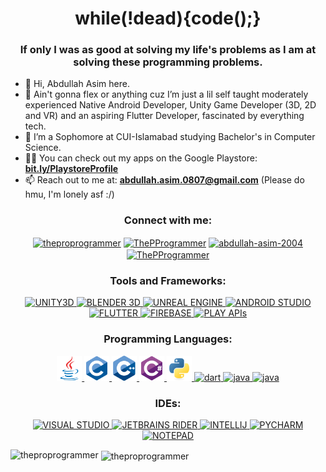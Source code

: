 <h1 align="center">while(!dead){code();}</h1>
<h3 align="center">If only I was as good at solving my life's problems as I am at solving these programming problems.</h3>

- 👋 Hi, Abdullah Asim here.
- 👀 Ain't gonna flex or anything cuz I’m just a lil self taught moderately experienced Native Android Developer, Unity Game Developer (3D, 2D and VR) and an aspiring Flutter Developer, fascinated by everything tech.
- 🌱 I’m a Sophomore at CUI-Islamabad studying Bachelor's in Computer Science.
- 👨‍💻 You can check out my apps on the Google Playstore: **<a href="bit.ly/PlaystoreProfile" target="blank">bit.ly/PlaystoreProfile</a>**
- 📫 Reach out to me at: **<a href="abdullah.asim.0807@gmail.com" target="asf">abdullah.asim.0807@gmail.com</a>** (Please do hmu, I'm lonely asf :/)

<h3 align="center">Connect with me:</h3>
<p align="center">
<a href="https://instagram.com/theproprogrammer" target="blank"><img align="center" src="https://raw.githubusercontent.com/rahuldkjain/github-profile-readme-generator/master/src/images/icons/Social/instagram.svg" alt="theproprogrammer" height="30" width="40" /></a>
<a href="https://twitter.com/ThePProgrammer" target="blank"><img align="center" src="https://raw.githubusercontent.com/rahuldkjain/github-profile-readme-generator/master/src/images/icons/Social/twitter.svg" alt="ThePProgrammer" height="30" width="40" /></a>
<a href="https://linkedin.com/in/abdullah-asim-2004" target="blank"><img align="center" src="https://raw.githubusercontent.com/rahuldkjain/github-profile-readme-generator/master/src/images/icons/Social/linked-in-alt.svg" alt="abdullah-asim-2004" height="30" width="40" /></a>
<a href="https://www.facebook.com/ThePProgrammer/" target="blank"><img align="center" src="https://raw.githubusercontent.com/rahuldkjain/github-profile-readme-generator/master/src/images/icons/Social/facebook.svg" alt="ThePProgrammer" height="30" width="40" /></a>
</p>

<h3 align="center">Tools and Frameworks:</h3>
<p align="center">

<a href="#" target="_blank"> 
     <img alt="UNITY3D" src="https://img.shields.io/badge/UNITY3D-%23646CFF.svg?style=for-the-badge&logo=unity">
</a>
<a href="#" target="_blank"> 
     <img alt="BLENDER 3D" src="https://img.shields.io/badge/BLENDER 3D-%23646CFF.svg?style=for-the-badge&logo=blender">
</a>
<a href="#" target="_blank"> 
     <img alt="UNREAL ENGINE" src="https://img.shields.io/badge/UNREAL ENGINE-%23646CFF.svg?style=for-the-badge&logo=unrealengine">
</a>
<a href="#" target="_blank"> 
     <img alt="ANDROID STUDIO" src="https://img.shields.io/badge/ANDROID STUDIO-%23646CFF.svg?style=for-the-badge&logo=android">
</a>
<a href="#" target="_blank"> 
     <img alt="FLUTTER" src="https://img.shields.io/badge/FLUTTER-%23646CFF.svg?style=for-the-badge&logo=flutter">
</a>
<a href="#" target="_blank"> 
     <img alt="FIREBASE" src="https://img.shields.io/badge/FIREBASE-%23646CFF.svg?style=for-the-badge&logo=firebase">
</a>
<a href="#" target="_blank"> 
     <img alt="PLAY APIs" src="https://img.shields.io/badge/PLAYSTORE APIS-%23646CFF.svg?style=for-the-badge&logo=googleplay">
</a>
</p>

<h3 align="center">Programming Languages:</h3>
<p align="center">

<a href="https://www.java.com" target="_blank" rel="noreferrer"> 
<img src="https://raw.githubusercontent.com/devicons/devicon/master/icons/java/java-original.svg" alt="java" width="40" height="40"/> 
</a> 
<a href="https://www.cprogramming.com/" target="_blank" rel="noreferrer"> 
<img src="https://raw.githubusercontent.com/devicons/devicon/master/icons/c/c-original.svg" alt="c" width="40" height="40"/> 
</a> 
<a href="https://www.w3schools.com/cpp/" target="_blank" rel="noreferrer"> 
<img src="https://raw.githubusercontent.com/devicons/devicon/master/icons/cplusplus/cplusplus-original.svg" alt="cplusplus" width="40" height="40"/> 
</a> 
<a href="https://www.w3schools.com/cs/" target="_blank" rel="noreferrer"> 
<img src="https://raw.githubusercontent.com/devicons/devicon/master/icons/csharp/csharp-original.svg" alt="csharp" width="40" height="40"/> 
</a>
<a href="https://www.python.org" target="_blank" rel="noreferrer"> <img src="https://raw.githubusercontent.com/devicons/devicon/master/icons/python/python-original.svg" alt="python" width="40" height="40"/> 
</a>
<a href="https://dart.dev" target="_blank" rel="noreferrer">
<img src="https://www.vectorlogo.zone/logos/dartlang/dartlang-icon.svg" alt="dart" width="40" height="40"/>
</a>
<a href="https://www.java.com" target="_blank" rel="noreferrer"> 
<img src="https://www.vectorlogo.zone/logos/w3_html5/w3_html5-icon.svg" alt="java" width="40" height="40"/> 
<img src="https://www.vectorlogo.zone/logos/w3_css/w3_css-official.svg" alt="java" width="40" height="40"/> 

</a>
 </p>

<h3 align="center">IDEs:</h3>
<p align="center">
<a href="#" target="_blank"> 
     <img alt="VISUAL STUDIO" src="https://img.shields.io/badge/VISUAL STUDIO-%23646CFF.svg?style=for-the-badge&logo=visualstudio">
</a>
<a href="#" target="_blank"> 
     <img alt="JETBRAINS RIDER" src="https://img.shields.io/badge/RIDER-%23646CFF.svg?style=for-the-badge&logo=rider">
</a>
<a href="#" target="_blank"> 
     <img alt="INTELLIJ" src="https://img.shields.io/badge/INTELLIJ-%23646CFF.svg?style=for-the-badge&logo=intellijidea">
</a>
<a href="#" target="_blank"> 
     <img alt="PYCHARM" src="https://img.shields.io/badge/PYCHARM-%23646CFF.svg?style=for-the-badge&logo=pycharm">
</a>
<a href="#" target="_blank"> 
     <img alt="NOTEPAD" src="https://img.shields.io/badge/NOTEPAD-%23646CFF.svg?style=for-the-badge&logo=">
</a>
 </p>


<p><img align="left" src="https://github-readme-stats.vercel.app/api/top-langs?username=theproprogrammer&langs_count=10&hide=html&theme=github_dark&show_icons=true&locale=en&layout=compact" alt="theproprogrammer" /></p>


<p>&nbsp;<img align="center" src="https://github-readme-stats.vercel.app/api?username=theproprogrammer&theme=github_dark&count_private=true&show_icons=true&locale=en" alt="theproprogrammer" /></p>
